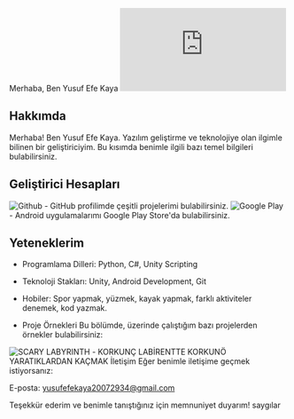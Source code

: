 Merhaba, Ben Yusuf Efe Kaya
![Profil Resmi](https://tr.aliexpress.com/item/1005004531394564.html)

## Hakkımda
Merhaba! Ben Yusuf Efe Kaya. Yazılım geliştirme ve teknolojiye olan ilgimle bilinen bir geliştiriciyim. Bu kısımda benimle ilgili bazı temel bilgileri bulabilirsiniz.

## Geliştirici Hesapları
![Github](https://github.com/Kaya29) - GitHub profilimde çeşitli projelerimi bulabilirsiniz.
![Google Play](https://play.google.com/store/apps/developer?id=YEKGAMES) - Android uygulamalarımı Google Play Store'da bulabilirsiniz.

## Yeteneklerim
- Programlama Dilleri: Python, C#, Unity Scripting
- Teknoloji Stakları: Unity, Android Development, Git
- Hobiler: Spor yapmak, yüzmek, kayak yapmak, farklı aktiviteler denemek, kod yazmak.

- Proje Örnekleri
Bu bölümde, üzerinde çalıştığım bazı projelerden örnekler bulabilirsiniz:

![SCARY LABYRINTH](https://play.google.com/store/apps/details?id=com.YEKGAMES.ScaryLabyrinth) - KORKUNÇ LABİRENTTE KORKUNÖ YARATIKLARDAN KAÇMAK
İletişim
Eğer benimle iletişime geçmek istiyorsanız:

E-posta: yusufefekaya20072934@gmail.com

Teşekkür ederim ve benimle tanıştığınız için memnuniyet duyarım! saygılar
